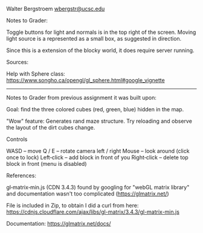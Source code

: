 Walter Bergstroem
wbergstr@ucsc.edu

Notes to Grader:

Toggle buttons for light and normals is in the top right of the screen.
Moving light source is a represented as a small box, as suggested in direction.

Since this is a extension of the blocky world, it does require server running.

Sources:

Help with Sphere class: https://www.songho.ca/opengl/gl_sphere.html#google_vignette

---------------------------------------------------------------------------------------

Notes to Grader from previous assignment it was built upon:

Goal: find the three colored cubes (red, green, blue) hidden in the map.

"Wow" feature: Generates rand maze structure. Try reloading and observe the layout of the dirt cubes change.

Controls

WASD – move
Q / E – rotate camera left / right
Mouse – look around (click once to lock)
Left‑click – add block in front of you
Right‑click – delete top block in front (menu is disabled)

References:

gl‑matrix‑min.js (CDN 3.4.3) found by googling for "webGL matrix library" and documentation wasn't too complicated (https://glmatrix.net/)

File is included in Zip, to obtain I did a curl from here: https://cdnjs.cloudflare.com/ajax/libs/gl-matrix/3.4.3/gl-matrix-min.js

Documentation: https://glmatrix.net/docs/